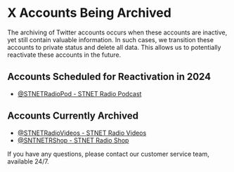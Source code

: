 # X Accounts Being Archived

The archiving of Twitter accounts occurs when these accounts are inactive, yet still contain valuable information. In such cases, we transition these accounts to private status and delete all data. This allows us to potentially reactivate these accounts in the future.

## Accounts Scheduled for Reactivation in 2024
* [@STNETRadioPod - STNET Radio Podcast](https://twitter.com/STNETRadioPod)

## Accounts Currently Archived
* [@STNETRadioVideos - STNET Radio Videos](https://twitter.com/STNETRaadioVideod)
* [@SNTNETRShop - STNET Radio Shop](https://twitter.com/STNETRShop)

If you have any questions, please contact our customer service team, available 24/7.